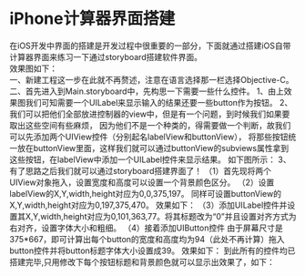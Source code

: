 # iPhone计算器界面搭建  
在iOS开发中界面的搭建是开发过程中很重要的一部分，下面就通过搭建iOS自带计算器界面来练习一下通过storyboard搭建软件界面。<br>
效果图如下：<br>
一、新建工程这一步在此就不再赘述，注意在语言选择那一栏选择Objective-C。
二、首先进入到Main.storyboard中，先构思一下需要一些什么控件。
1、由上效果图我们可知需要一个UILabel来显示输入的结果还要一些button作为按钮。
2、我们可以把他们全部放进控制器的view中，但是有一个问题，到时候我们如果要取出这些空间有些麻烦，
因为他们不是一个种类的，得需要做一个判断，故我们可以先添加两个UIView控件（分别起名labelView和buttonView），
将那些按钮统一放在buttonView里面，这样我们就可以通过buttonView的subviews属性拿到这些按钮，在labelView中添加一个UILabel控件来显示结果。
如下图所示：
3、有了思路之后我们就可以通过storyboard搭建界面了！
（1）首先现将两个UIView对象拖入，设置宽度和高度可以设置一个背景颜色区分。
（2）设置labelView的X,Y,width,height对应为0,0,375,197。
同样可设置buttonView的X,Y,width,height对应为0,197,375,470。
效果如下：
（3）添加UILabel控件并设置其X,Y,width,height对应为0,101,363,77。将其标题改为“0”并且设置对齐方式为右对齐，设置字体大小和粗细。
（4）接着添加UIButton控件
由于屏幕尺寸是375*667，即可计算出每个button的宽度和高度均为94（此处不再计算）拖入button控件并将button标题字体大小设置成39。
效果如下：
到此所有的控件均已搭建完毕,只用修改下每个按钮标题和背景颜色就可以显示出效果了，如下：
